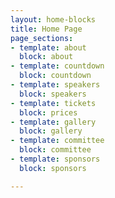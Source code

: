 ```yaml
---
layout: home-blocks
title: Home Page
page_sections:
- template: about
  block: about
- template: countdown
  block: countdown
- template: speakers
  block: speakers
- template: tickets
  block: prices
- template: gallery
  block: gallery
- template: committee
  block: committee
- template: sponsors
  block: sponsors

---
```

